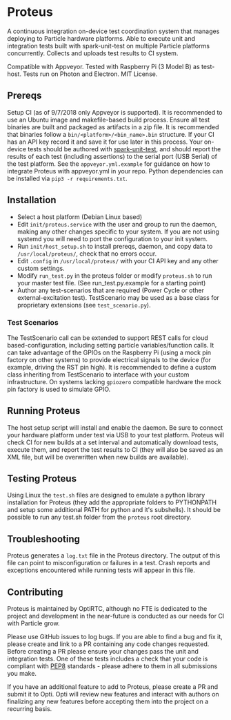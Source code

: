 # Proteus
A continuous integration on-device test coordination system that manages deploying to Particle hardware platforms.
Able to execute unit and integration tests built with spark-unit-test on multiple Particle platforms concurrently.
Collects and uploads test results to CI system.

Compatible with Appveyor. Tested with Raspberry Pi (3 Model B) as test-host.
Tests run on Photon and Electron.
MIT License.

## Prereqs
Setup CI (as of 9/7/2018 only Appveyor is supported). It is recommended to use an Ubuntu image and makefile-based build process.
Ensure all test binaries are built and packaged as artifacts in a zip file.
It is recommended that binaries follow a `bin/<platform>/<bin_name>.bin` structure. If your CI has an API key record it and save it for use later in this process.
Your on-device tests should be authored with [spark-unit-test](https://github.com/m-mcgowan/spark-unit-test), and should report the results of each test (including assertions) to the serial port (USB Serial) of the test platform.
See the `appveyor.yml.example` for guidance on how to integrate Proteus with appveyor.yml in your repo.
Python dependencies can be installed via `pip3 -r requirements.txt`.

## Installation
- Select a host platform (Debian Linux based)
- Edit `init/proteus.service` with the user and group to run the daemon, making any other changes specific to your system. If you are not using systemd you will need to port the configuration to your init system.
- Run `init/host_setup.sh` to install prereqs, daemon, and copy data to `/usr/local/proteus/`, check that no errors occur.
- Edit `.config` in `/usr/local/proteus/` with your CI API key and any other custom settings.
- Modify `run_test.py` in the proteus folder or modify `proteus.sh` to run your master test file. (See run_test.py.example for a starting point)
- Author any test-scenarios that are required (Power Cycle or other external-excitation test). TestScenario may be used as a base class for proprietary extensions (see `test_scenario.py`). 

### Test Scenarios
The TestScenario call can be extended to support REST calls for cloud based-configuration, including setting particle variables/function calls. It can take advantage of the GPIOs on the Raspberry Pi (using a mock pin factory on other systems) to provide electrical signals to the device (for example, driving the RST pin high). It is recommended to define a custom class inheriting from TestScenario to interface with your custom infrastructure. On systems lacking `gpiozero` compatible hardware the mock pin factory is used to simulate GPIO.

## Running Proteus
The host setup script will install and enable the daemon. Be sure to connect your hardware platform under test via USB to your test platform. Proteus will check CI for new builds at a set interval and automatically download tests, execute them, and report the test results to CI (they will also be saved as an XML file, but will be overwritten when new builds are available).

## Testing Proteus
Using Linux the `test.sh` files are designed to emulate a python library installation for Proteus (they add the appropriate folders to PYTHONPATH and setup some additional PATH for python and it's subshells). It should be possible to run any test.sh folder from the `proteus` root directory.

## Troubleshooting
Proteus generates a `log.txt` file in the Proteus directory. The output of this file can point to misconfiguration or failures in a test. Crash reports and exceptions encountered while running tests will appear in this file.

## Contributing
Proteus is maintained by OptiRTC, although no FTE is dedicated to the project and development in the near-future is conducted as our needs for CI with Particle grow. 

Please use GitHub issues to log bugs. If you are able to find a bug and fix it, please create and link to a PR containing any code changes requested. Before creating a PR please ensure your changes pass the unit and integration tests. One of these tests includes a check that your code is compliant with [PEP8](https://www.python.org/dev/peps/pep-0008/) standards - please adhere to them in all submissions you make.

If you have an additional feature to add to Proteus, please create a PR and submit it to Opti. Opti will review new features and interact with authors on finalizing any new features before accepting them into the project on a recurring basis.
